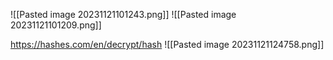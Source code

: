 ![[Pasted image 20231121101243.png]]
![[Pasted image 20231121101209.png]]


https://hashes.com/en/decrypt/hash
![[Pasted image 20231121124758.png]]

